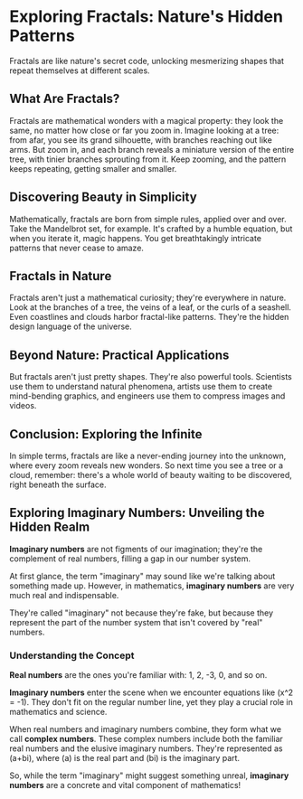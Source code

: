 # Exploring Fractals: Nature's Hidden Patterns

Fractals are like nature's secret code, unlocking mesmerizing shapes that repeat themselves at different scales.

## What Are Fractals?

Fractals are mathematical wonders with a magical property: they look the same, no matter how close or far you zoom in. Imagine looking at a tree: from afar, you see its grand silhouette, with branches reaching out like arms. But zoom in, and each branch reveals a miniature version of the entire tree, with tinier branches sprouting from it. Keep zooming, and the pattern keeps repeating, getting smaller and smaller.

## Discovering Beauty in Simplicity

Mathematically, fractals are born from simple rules, applied over and over. Take the Mandelbrot set, for example. It's crafted by a humble equation, but when you iterate it, magic happens. You get breathtakingly intricate patterns that never cease to amaze.

## Fractals in Nature

Fractals aren't just a mathematical curiosity; they're everywhere in nature. Look at the branches of a tree, the veins of a leaf, or the curls of a seashell. Even coastlines and clouds harbor fractal-like patterns. They're the hidden design language of the universe.

## Beyond Nature: Practical Applications

But fractals aren't just pretty shapes. They're also powerful tools. Scientists use them to understand natural phenomena, artists use them to create mind-bending graphics, and engineers use them to compress images and videos.

## Conclusion: Exploring the Infinite

In simple terms, fractals are like a never-ending journey into the unknown, where every zoom reveals new wonders. So next time you see a tree or a cloud, remember: there's a whole world of beauty waiting to be discovered, right beneath the surface.

## Exploring Imaginary Numbers: Unveiling the Hidden Realm

**Imaginary numbers** are not figments of our imagination; they're the complement of real numbers, filling a gap in our number system.

At first glance, the term "imaginary" may sound like we're talking about something made up. However, in mathematics, **imaginary numbers** are very much real and indispensable.

They're called "imaginary" not because they're fake, but because they represent the part of the number system that isn't covered by "real" numbers.

### Understanding the Concept

**Real numbers** are the ones you're familiar with: 1, 2, -3, 0, and so on.

**Imaginary numbers** enter the scene when we encounter equations like \(x^2 = -1\). They don't fit on the regular number line, yet they play a crucial role in mathematics and science.

When real numbers and imaginary numbers combine, they form what we call **complex numbers**. These complex numbers include both the familiar real numbers and the elusive imaginary numbers. They're represented as \(a+bi\), where \(a\) is the real part and \(bi\) is the imaginary part.

So, while the term "imaginary" might suggest something unreal, **imaginary numbers** are a concrete and vital component of mathematics!
